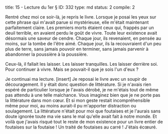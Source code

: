 title:          15 - Lecture du 1er §
ID:             332
type:           md
status:         2
compile:        2


Rentré chez moi ce soir-là, je repris le livre. Lorsque je posai les yeux sur cette phrase qui m'avait parue si mystérieuse, elle m'était maintenant parfaitement claire. Les premiers morts étaient ceux qui, frappés par un deuil terrible, en avaient perdu le goût de vivre. Toute leur existence avait désormais une saveur de cendre. Chaque jour, ils revenaient, en pensée au moins, sur la tombe de l'être aimé. Chaque jour, ils la recouvraient d'un peu plus de terre, sans jamais pouvoir en terminer, sans jamais parvenir à abandonner la poussière à la poussière.

Ceux-là, il fallait les laisser. Les laisser tranquilles. Les laisser derrière soi. Pour continuer à vivre. Mais se pouvait-il que je sois l'un d'eux ?

Je continuai ma lecture.
[insert]
Je reposai le livre avec un soupir de découragement. Il y était donc question de littérature. Si je n'avais rien espéré de particulier lorsque je l'avais dérobé, je ne m'étais tout de même pas attendu à une telle malchance. Vous imaginez bien que je ne porte pas la littérature dans mon cœur. Et si mon geste restait incompréhensible même pour moi, au moins aurait-il pu m'apporter distraction ou soulagement. La littérature n'était pour moi que foutaises et je l'aurais sans doute ignorée toute ma vie sans le mal qu'elle avait fait à notre monde. Et voilà que j'avais risqué tout le reste de mon existence pour un livre entier de foutaises sur la foutaise ! Un traité de foutaises au carré ! J'étais écœuré.